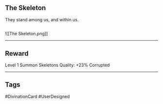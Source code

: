 ## The Skeleton
They stand among us, and within us.
## 
![[The Skeleton.png]]

---
## Reward
Level 1 Summon Skeletons
Quality: +23%
Corrupted

---
## Tags
#DivinationCard
#UserDesigned